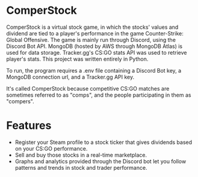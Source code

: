 # ComperStock
ComperStock is a virtual stock game, in which the stocks' values and dividend are tied to a player's performance in the game Counter-Strike: Global Offensive. The game is mainly run through Discord, using the Discord Bot API. MongoDB (hosted by AWS through MongoDB Atlas) is used for data storage. Tracker.gg's CS:GO stats API was used to retrieve player's stats. This project was written entirely in Python.

To run, the program requires a .env file containing a Discord Bot key, a MongoDB connection url, and a Tracker.gg API key.

It's called ComperStock because competitive CS:GO matches are sometimes referred to as "comps", and the people participating in them as "compers".

# Features
- Register your Steam profile to a stock ticker that gives dividends based on your CS:GO performance.
- Sell and buy those stocks in a real-time marketplace.
- Graphs and analytics provided through the Discord bot let you follow patterns and trends in stock and trader performance.
